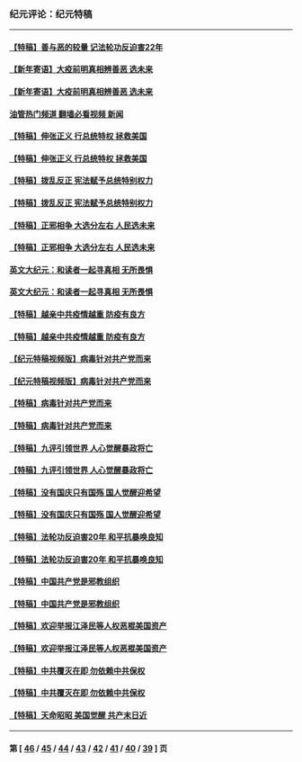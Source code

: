 ### 纪元评论：纪元特稿
---
#### [【特稿】善与恶的较量 记法轮功反迫害22年](../../pages/nsc424/n13086597.md?08300330) 
#### [【新年寄语】大疫前明真相辨善恶 选未来](../../pages/nsc424/n12660855.md?08300330) 
#### [【新年寄语】大疫前明真相辨善恶 选未来](../../pages/nsc424/n12660855.md?08300330) 
#### [油管热门频道 翻墙必看视频 新闻](ok?08300330)
#### [【特稿】伸张正义 行总统特权 拯救美国](../../pages/nsc424/n12616806.md?08300330) 
#### [【特稿】伸张正义 行总统特权 拯救美国](../../pages/nsc424/n12616806.md?08300330) 
#### [【特稿】拨乱反正 宪法赋予总统特别权力](../../pages/nsc424/n12598306.md?08300330) 
#### [【特稿】拨乱反正 宪法赋予总统特别权力](../../pages/nsc424/n12598306.md?08300330) 
#### [【特稿】正邪相争 大选分左右 人民选未来](../../pages/nsc424/n12545208.md?08300330) 
#### [【特稿】正邪相争 大选分左右 人民选未来](../../pages/nsc424/n12545208.md?08300330) 
#### [英文大纪元：和读者一起寻真相 无所畏惧](../../pages/nsc424/n12542027.md?08300330) 
#### [英文大纪元：和读者一起寻真相 无所畏惧](../../pages/nsc424/n12542027.md?08300330) 
#### [【特稿】越亲中共疫情越重 防疫有良方](../../pages/nsc424/n12042989.md?08300330) 
#### [【特稿】越亲中共疫情越重 防疫有良方](../../pages/nsc424/n12042989.md?08300330) 
#### [【纪元特稿视频版】病毒针对共产党而来](../../pages/nsc424/n11977328.md?08300330) 
#### [【纪元特稿视频版】病毒针对共产党而来](../../pages/nsc424/n11977328.md?08300330) 
#### [【特稿】病毒针对共产党而来](../../pages/nsc424/n11928818.md?08300330) 
#### [【特稿】病毒针对共产党而来](../../pages/nsc424/n11928818.md?08300330) 
#### [【特稿】九评引领世界 人心觉醒暴政将亡](../../pages/nsc424/n11660496.md?08300330) 
#### [【特稿】九评引领世界 人心觉醒暴政将亡](../../pages/nsc424/n11660496.md?08300330) 
#### [【特稿】没有国庆只有国殇 国人觉醒迎希望](../../pages/nsc424/n11549354.md?08300330) 
#### [【特稿】没有国庆只有国殇 国人觉醒迎希望](../../pages/nsc424/n11549354.md?08300330) 
#### [【特稿】法轮功反迫害20年 和平抗暴唤良知](../../pages/nsc424/n11389135.md?08300330) 
#### [【特稿】法轮功反迫害20年 和平抗暴唤良知](../../pages/nsc424/n11389135.md?08300330) 
#### [【特稿】中国共产党是邪教组织](../../pages/nsc424/n11355551.md?08300330) 
#### [【特稿】中国共产党是邪教组织](../../pages/nsc424/n11355551.md?08300330) 
#### [【特稿】欢迎举报江泽民等人权恶棍美国资产](../../pages/nsc424/n11303040.md?08300330) 
#### [【特稿】欢迎举报江泽民等人权恶棍美国资产](../../pages/nsc424/n11303040.md?08300330) 
#### [【特稿】中共覆灭在即 勿依赖中共保权](../../pages/nsc424/n11278510.md?08300330) 
#### [【特稿】中共覆灭在即 勿依赖中共保权](../../pages/nsc424/n11278510.md?08300330) 
#### [【特稿】天命昭昭 美国觉醒 共产末日近](../../pages/nsc424/n11150259.md?08300330) 

---
#### 第 [ [46](./46.md?08300330) / [45](./45.md?08300330) / [44](./44.md?08300330) / [43](./43.md?08300330) / [42](./42.md?08300330) / [41](./41.md?08300330) / [40](./40.md?08300330) / [39](./39.md?08300330) ] 页

